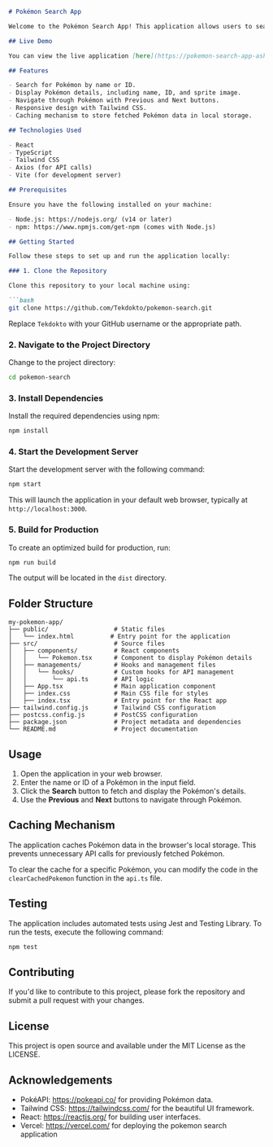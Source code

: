 ```markdown
# Pokémon Search App

Welcome to the Pokémon Search App! This application allows users to search for Pokémon by name or ID, view their details, and navigate through the Pokémon using Previous and Next buttons.

## Live Demo

You can view the live application [here](https://pokemon-search-app-ashen.vercel.app/).

## Features

- Search for Pokémon by name or ID.
- Display Pokémon details, including name, ID, and sprite image.
- Navigate through Pokémon with Previous and Next buttons.
- Responsive design with Tailwind CSS.
- Caching mechanism to store fetched Pokémon data in local storage.

## Technologies Used

- React
- TypeScript
- Tailwind CSS
- Axios (for API calls)
- Vite (for development server)

## Prerequisites

Ensure you have the following installed on your machine:

- Node.js: https://nodejs.org/ (v14 or later)
- npm: https://www.npmjs.com/get-npm (comes with Node.js)

## Getting Started

Follow these steps to set up and run the application locally:

### 1. Clone the Repository

Clone this repository to your local machine using:

```bash
git clone https://github.com/Tekdokto/pokemon-search.git
```

Replace `Tekdokto` with your GitHub username or the appropriate path.

### 2. Navigate to the Project Directory

Change to the project directory:

```bash
cd pokemon-search
```

### 3. Install Dependencies

Install the required dependencies using npm:

```bash
npm install
```

### 4. Start the Development Server

Start the development server with the following command:

```bash
npm start
```

This will launch the application in your default web browser, typically at `http://localhost:3000`.

### 5. Build for Production

To create an optimized build for production, run:

```bash
npm run build
```

The output will be located in the `dist` directory.

## Folder Structure

```plaintext
my-pokemon-app/
├── public/                  # Static files
│   └── index.html          # Entry point for the application
├── src/                     # Source files
│   ├── components/          # React components
│   │   └── Pokemon.tsx      # Component to display Pokémon details
│   ├── managements/         # Hooks and management files
│   │   └── hooks/           # Custom hooks for API management
│   │       └── api.ts       # API logic
│   ├── App.tsx              # Main application component
│   ├── index.css            # Main CSS file for styles
│   ├── index.tsx            # Entry point for the React app
├── tailwind.config.js       # Tailwind CSS configuration
├── postcss.config.js        # PostCSS configuration
├── package.json             # Project metadata and dependencies
└── README.md                # Project documentation
```

## Usage

1. Open the application in your web browser.
2. Enter the name or ID of a Pokémon in the input field.
3. Click the **Search** button to fetch and display the Pokémon's details.
4. Use the **Previous** and **Next** buttons to navigate through Pokémon.

## Caching Mechanism

The application caches Pokémon data in the browser's local storage. This prevents unnecessary API calls for previously fetched Pokémon.

To clear the cache for a specific Pokémon, you can modify the code in the `clearCachedPokemon` function in the `api.ts` file.

## Testing

The application includes automated tests using Jest and Testing Library. To run the tests, execute the following command:

```bash
npm test
```

## Contributing

If you'd like to contribute to this project, please fork the repository and submit a pull request with your changes.

## License

This project is open source and available under the MIT License as the LICENSE.

## Acknowledgements

- PokéAPI: https://pokeapi.co/ for providing Pokémon data.
- Tailwind CSS: https://tailwindcss.com/ for the beautiful UI framework.
- React: https://reactjs.org/ for building user interfaces.
- Vercel: https://vercel.com/ for deploying the pokemon search application
```
